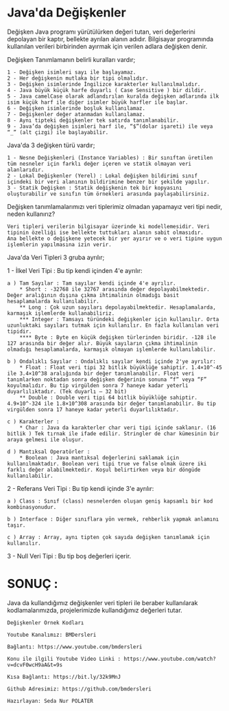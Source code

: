# Java'da Değişkenler
Değişken Java programı yürütülürken değeri tutan, veri değerlerini depolayan bir kaptır, bellekte ayrılan alanın adıdır.
Bilgisayar programında kullanılan verileri birbirinden ayırmak için verilen adlara değişken denir.

Değişken Tanımlamanın belirli kuralları vardır;
    
    1 - Değişken isimleri sayı ile başlayamaz.
    2 - Her değişkenin mutlaka bir tipi olmalıdır.
    3 - Değişken isimlerinde İngilizce karakterler kullanılmalıdır. 
    4 - Java büyük küçük harfe duyarlı ( Case Sensitive ) bir dildir. 
    5 - Java camelCase olarak adlandırılan kuralda değişken adlarında ilk isim küçük harf ile diğer isimler büyük harfler ile başlar.
    6 - Değişken isimlerinde boşluk kullanılamaz.
    7 - Değişkenler değer atanmadan kullanılamaz. 
    8 - Aynı tipteki değişkenler tek satırda tanımlanabilir.
    9 - Java’da değişken isimleri harf ile, “$”(dolar işareti) ile veya “_” (alt çizgi) ile başlayabilir.
    
Java'da 3 değişken türü vardır;

    1 - Nesne Değişkenleri (Instance Variables) : Bir sınıftan üretilen tüm nesneler için farklı değer içeren ve statik olmayan veri alanlarıdır. 
    2 - Lokal Değişkenler (Yerel) : Lokal değişken bildirimi sınıf içindeki bir veri alanının bildirimine benzer bir şekilde yapılır.
    3 - Statik Değişken : Statik değişkenin tek bir kopyasını oluşturabilir ve sınıfın tüm örnekleri arasında paylaşabilirsiniz. 

Değişken tanımlamalarımızı veri tiplerimiz olmadan yapamayız veri tipi nedir, neden kullanırız?

    Veri tipleri verilerin bilgisayar üzerinde ki modellemesidir. Veri tipinin özelliği ise bellekte tuttukları alanın sabit olmasıdır.
    Ana bellekte o değişkene yetecek bir yer ayırır ve o veri tipine uygun işlemlerin yapılmasına izin verir.

Java'da Veri Tipleri 3 gruba ayrılır;

1 - İlkel Veri Tipi : Bu tip kendi içinden 4'e ayrılır:

    a ) Tam Sayılar : Tam sayılar kendi içinde 4'e ayrılır.
        * Short : -32768 ile 32767 arasında değer depolayabilmektedir. Değer aralığının dışına çıkma ihtimalinin olmadığı basit hesaplamalarda kullanılabilir.
        ** Long : Çok uzun sayıları depolayabilmektedir. Hesaplamalarda, karmaşık işlemlerde kullanabiliriz.
        *** Integer : Tamsayı türündeki değişkenler için kullanılır. Orta uzunluktaki sayıları tutmak için kullanılır. En fazla kullanılan veri tipidir. 
        **** Byte : Byte en küçük değişken türlerinden biridir. -128 ile 127 arasında bir değer alır. Büyük sayıların çıkma ihtimalinin olmadığı hesaplamalarda, karmaşık olmayan işlemlerde kullanılabilir.
        
    b ) Ondalıklı Sayılar : Ondalıklı sayılar kendi içinde 2'ye ayrılır:
        * Float : Float veri tipi 32 bitlik büyüklüğe sahiptir. 1.4×10^-45 ile 3.4×10^38 aralığında bir değer tanımlanabilir. Float veri tanımlarken noktadan sonra değişken değerinin sonuna “f” veya “F” koyulmalıdır. Bu tip virgülden sonra 7 haneye kadar yeterli duyarlılıktadır. (Tek duyarlı — 32 bit)
        ** Double : Double veri tipi 64 bitlik büyüklüğe sahiptir. 4.9×10^-324 ile 1.8×10^308 arasında bir değer tanımlanabilir. Bu tip virgülden sonra 17 haneye kadar yeterli duyarlılıktadır. 
        
    c ) Karakterler :
        * Char : Java da karakterler char veri tipi içinde saklanır. (16 bitlik ) Tek tırnak ile ifade edilir. Stringler de char kümesinin bir araya gelmesi ile oluşur.

    d ) Mantıksal Operatörler : 
        * Boolean : Java mantıksal değerlerini saklamak için kullanılmaktadır. Boolean veri tipi true ve false olmak üzere iki farklı değer alabilmektedir. Koşul belirtirken veya bir döngüde kullanılabilir. 

2 - Referans Veri Tipi : Bu tip kendi içinde 3'e ayrılır:

    a ) Class : Sınıf (class) nesnelerden oluşan geniş kapsamlı bir kod kombinasyonudur. 

    b ) Interface : Diğer sınıflara yön vermek, rehberlik yapmak anlamını taşır.

    c ) Array : Array, aynı tipten çok sayıda değişken tanımlamak için kullanılır.

3 - Null Veri Tipi : Bu tip boş değerleri içerir. 


# SONUÇ : 
Java da kullandığımız değişkenler veri tipleri ile beraber kullanılarak kodlamalarımızda, projelerimizde kullandığımız değerleri tutar. 


   

    Değişkenler Örnek Kodları

    Youtube Kanalımız: BMDersleri

    Bağlantı: https://www.youtube.com/bmdersleri

    Konu ile ilgili Youtube Video Linki : https://www.youtube.com/watch?v=dcvF0wcH9aA&t=9s

    Kısa Bağlantı: https://bit.ly/32k9MnJ

    Github Adresimiz: https://github.com/bmdersleri

    Hazırlayan: Seda Nur POLATER
